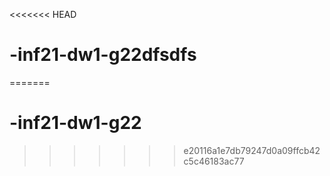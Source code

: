 <<<<<<< HEAD
# -inf21-dw1-g22dfsdfs
=======
# -inf21-dw1-g22
>>>>>>> e20116a1e7db79247d0a09ffcb42c5c46183ac77
